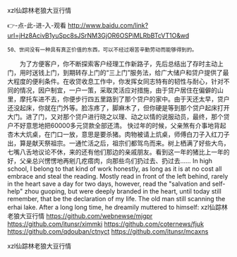 
xzl仙踪林老狼大豆行情




👉-点-此-进-入-观看  http://www.baidu.com/link?url=jHz8AcivB1yuSpc8sJSrNM3GjOR6OSPiMLRbBTcVT1O&wd




	50、世间没有一种具有真正价值的东西，可以不经过艰苦辛勤劳动而能够得到的。
　　为了方便客户，你不断探索客户经理工作新路子，先后总结出了存时主动上门，用时送钱上门，到期转存上门的“三上门”服务法，给广大储户和贷户提供了最大程度的便利条件。在收贷收息工作中，你发挥女同志特有的韧性与耐心，针对不同的情况，因户制宜，一户一策，采取灵活应对措施，由于贷户居住在偏僻的山里，摩托车进不去，你便步行四五里路到了那个贷户的家中。由于天还太早，贷户还没起床，你就在门外等。脸冻疼了，脚麻木了，但你硬是等到那个贷户起床打开大门。进了门，又对那个贷户进行晓之以理、动之以情的说服动员，最终，那个贷户不好意思地把60000多元贷款全部还清。
快过年的时候，父亲煞有介事地背起杏木大炕桌，在门口一放，意思是要杀猪。肉物被请上炕桌，师傅白刀子入红刀子出，算是献天祭祖宗。一通忙活之后，祖宗们都驾鸟而来。树上栖满了好些大鸟，七嘴八舌地议论不休，来的还有他们那边的亲戚朋友。看到这一年的猪比上一年的好，父亲总兴愣愣地再剜几疙瘩肉，向那些鸟们扔过去、扔过去……
In high school, I belong to that kind of work honestly, as long as it is at no cost all embrace and steal the reading.
Mostly read in front of the left behind, rarely in the heart save a day for two days, however, read the "salvation and self-help" zhou guoping, but were deeply branded in the heart, until today still remember, that be the declaration of my life.
The old man still scanning the erhai lake.
After a long long time, he dreamily muttered to himself:
xzl仙踪林老狼大豆行情 https://github.com/webnewse/mjgpr
https://github.com/itunsr/ximmki
https://github.com/coternews/fjuk
https://github.com/qdouban/ctnyct
https://github.com/itunsr/mcaxns





xzl仙踪林老狼大豆行情
